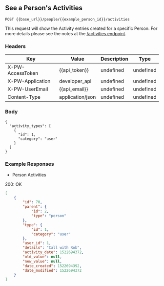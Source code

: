 ## See a Person's Activities

```POST {{base_url}}/people/{{example_person_id}}/activities```

This request will show the Activity entries created for a specific Person. For more details please see the notes at the [/activities endpoint](https://dev.prosperworks.com).

### Headers

Key | Value | Description | Type
--- | --- | --- | ---
X-PW-AccessToken | {{api_token}} | undefined | undefined
X-PW-Application | developer_api | undefined | undefined
X-PW-UserEmail | {{api_email}} | undefined | undefined
Content-Type | application/json | undefined | undefined
### Body

```
{
  "activity_types": [
    {
      "id": 1,
      "category": "user"
    }
  ]
}
```
### Example Responses

- Person Activities

200: OK
```json
[
    {
        "id": 70,
        "parent": {
            "id": 2,
            "type": "person"
        },
        "type": {
            "id": 1,
            "category": "user"
        },
        "user_id": 1,
        "details": "Call with Rob",
        "activity_date": 1522694372,
        "old_value": null,
        "new_value": null,
        "date_created": 1522694392,
        "date_modified": 1522694372
    }
]
```